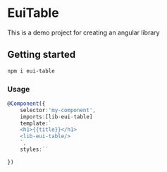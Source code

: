 # EuiTable

This is a demo project for creating an angular library

## Getting started

```bash
npm i eui-table
```

### Usage

```typescript
@Component({
    selector:'my-component',
    imports:[lib-eui-table]
    template:`
    <h1>{{title}}</h1>
    <lib-eui-table/>
    `,
    styles:``

})
```
